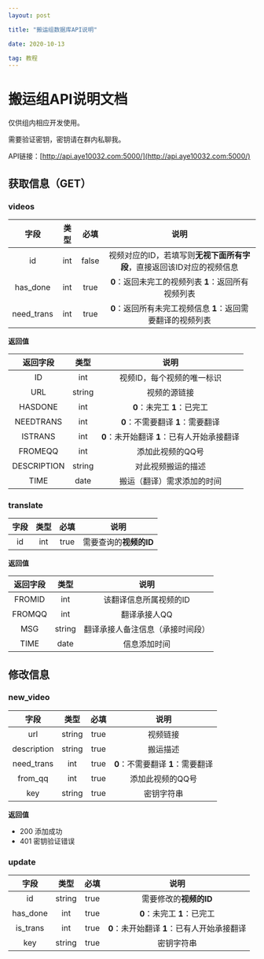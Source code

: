 ```yaml
---
layout: post

title: "搬运组数据库API说明"

date: 2020-10-13

tag: 教程
---
```



# 搬运组API说明文档

仅供组内相应开发使用。

需要验证密钥，密钥请在群内私聊我。

API链接：[http://api.aye10032.com:5000/](http://api.aye10032.com:5000/)

## 获取信息（GET）

### videos

|    字段    | 类型 | 必填  |                             说明                             |
| :--------: | :--: | :---: | :----------------------------------------------------------: |
|     id     | int  | false | 视频对应的ID，若填写则**无视下面所有字段**，直接返回该ID对应的视频信息 |
|  has_done  | int  | true  |     **0**：返回未完工的视频列表  **1**：返回所有视频列表     |
| need_trans | int  | true  | **0**：返回所有未完工视频信息 **1**：返回需要翻译的视频列表  |



**返回值**

|  返回字段   |  类型  |                    说明                     |
| :---------: | :----: | :-----------------------------------------: |
|     ID      |  int   |         视频ID，每个视频的唯一标识          |
|     URL     | string |                视频的源链接                 |
|   HASDONE   |  int   |         **0**：未完工 **1**：已完工         |
|  NEEDTRANS  |  int   |      **0**：不需要翻译 **1**：需要翻译      |
|   ISTRANS   |  int   | **0**：未开始翻译 **1**：已有人开始承接翻译 |
|   FROMEQQ   |  int   |              添加此视频的QQ号               |
| DESCRIPTION | string |             对此视频搬运的描述              |
|    TIME     |  date  |         搬运（翻译）需求添加的时间          |



### translate

| 字段 | 类型 | 必填 |          说明          |
| :--: | :--: | :--: | :--------------------: |
|  id  | int  | true | 需要查询的**视频的ID** |

**返回值**

| 返回字段 |  类型  |               说明               |
| :------: | :----: | :------------------------------: |
|  FROMID  |  int   |      该翻译信息所属视频的ID      |
|  FROMQQ  |  int   |           翻译承接人QQ           |
|   MSG    | string | 翻译承接人备注信息（承接时间段） |
|   TIME   |  date  |           信息添加时间           |





## 修改信息



### new_video

|    字段     |  类型  | 必填 |               说明                |
| :---------: | :----: | :--: | :-------------------------------: |
|     url     | string | true |             视频链接              |
| description | string | true |             搬运描述              |
| need_trans  |  int   | true | **0**：不需要翻译 **1**：需要翻译 |
|   from_qq   |  int   | true |         添加此视频的QQ号          |
|     key     | string | true |            密钥字符串             |



**返回值**

- 200 添加成功
- 401 密钥验证错误



### update

|   字段   |  类型  | 必填 |                    说明                     |
| :------: | :----: | :--: | :-----------------------------------------: |
|    id    | string | true |           需要修改的**视频的ID**            |
| has_done |  int   | true |         **0**：未完工 **1**：已完工         |
| is_trans |  int   | true | **0**：未开始翻译 **1**：已有人开始承接翻译 |
|   key    | string | true |                 密钥字符串                  |


